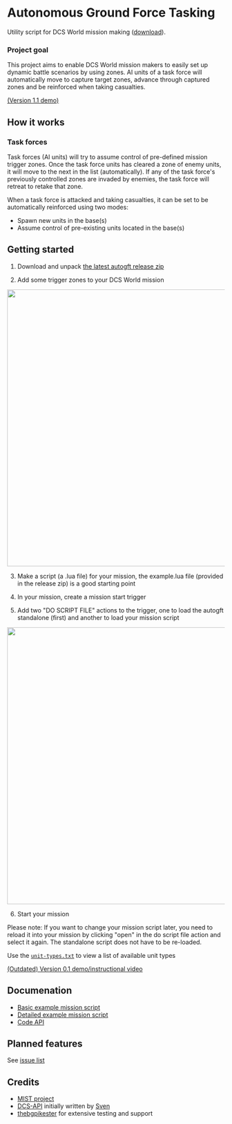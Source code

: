 # Autonomous Ground Force Tasking
Utility script for DCS World mission making ([download](https://github.com/birgersp/dcs-autogft/releases/latest/)).

### Project goal
This project aims to enable DCS World mission makers to easily set up dynamic battle scenarios by using zones. AI units of a task force will automatically move to capture target zones, advance through captured zones and be reinforced when taking casualties.

[(Version 1.1 demo)](https://www.youtube.com/watch?v=Cqv3Mj-Ss58)

## How it works

### Task forces
Task forces (AI units) will try to assume control of pre-defined mission trigger zones. Once the task force units has cleared a zone of enemy units, it will move to the next in the list (automatically). If any of the task force's previously controlled zones are invaded by enemies, the task force will retreat to retake that zone.

When a task force is attacked and taking casualties, it can be set to be automatically reinforced using two modes:
* Spawn new units in the base(s)
* Assume control of pre-existing units located in the base(s)

## Getting started
1. Download and unpack [the latest autogft release zip](https://github.com/birgersp/dcs-autogft/releases/latest/)  

2. Add some trigger zones to your DCS World mission  
<img src="https://cloud.githubusercontent.com/assets/5260237/21239139/ef528744-c305-11e6-9fa4-d19f45ac4b78.jpg" width="640"/>

3. Make a script (a .lua file) for your mission, the example.lua file (provided in the release zip) is a good starting point  

4. In your mission, create a mission start trigger  

5. Add two "DO SCRIPT FILE" actions to the trigger, one to load the autogft standalone (first) and another to load your mission script  
<img src="https://cloud.githubusercontent.com/assets/5260237/21239387/f762718c-c306-11e6-8f58-07480400e8fb.jpg" width="640"/>

6. Start your mission

Please note: If you want to change your mission script later, you need to reload it into your mission by clicking "open" in the do script file action and select it again. The standalone script does not have to be re-loaded.  

Use the [`unit-types.txt`](https://raw.githubusercontent.com/birgersp/dcs-unit-types/master/unit-types.txt) to view a list of available unit types

[(Outdated) Version 0.1 demo/instructional video](https://www.youtube.com/watch?v=bmTS60qrF5g)

## Documenation
- [Basic example mission script](https://raw.githubusercontent.com/birgersp/dcs-autogft/master/example/example-simple.lua)
- [Detailed example mission script](https://raw.githubusercontent.com/birgersp/dcs-autogft/master/example/example-detailed.lua)
- [Code API](https://birgersp.github.io/dcs-autogft/)

## Planned features
See [issue list](https://github.com/birgersp/dcs-autogft/issues)

## Credits
- [MIST project](https://github.com/mrSkortch/MissionScriptingTools)
- [DCS-API](https://github.com/FlightControl-Master/DCS-API) initially written by [Sven](https://github.com/FlightControl-Master)
- [thebgpikester](https://github.com/thebgpikester) for extensive testing and support
